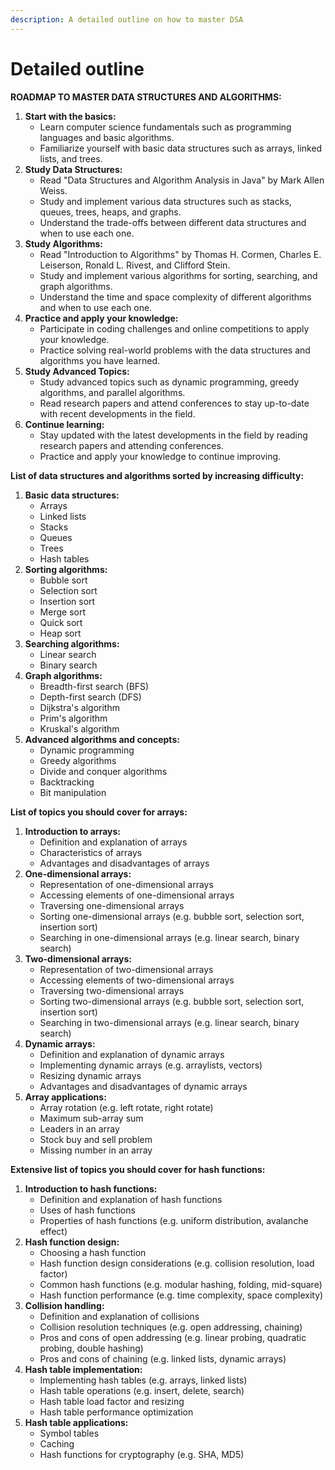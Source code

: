 ```yaml
---
description: A detailed outline on how to master DSA
---
```


# Detailed outline

**ROADMAP TO MASTER DATA STRUCTURES AND ALGORITHMS:**

1. **Start with the basics:**
   * Learn computer science fundamentals such as programming languages and basic algorithms.
   * Familiarize yourself with basic data structures such as arrays, linked lists, and trees.
2. **Study Data Structures:**
   * Read "Data Structures and Algorithm Analysis in Java" by Mark Allen Weiss.
   * Study and implement various data structures such as stacks, queues, trees, heaps, and graphs.
   * Understand the trade-offs between different data structures and when to use each one.
3. **Study Algorithms:**
   * Read "Introduction to Algorithms" by Thomas H. Cormen, Charles E. Leiserson, Ronald L. Rivest, and Clifford Stein.
   * Study and implement various algorithms for sorting, searching, and graph algorithms.
   * Understand the time and space complexity of different algorithms and when to use each one.
4. **Practice and apply your knowledge:**
   * Participate in coding challenges and online competitions to apply your knowledge.
   * Practice solving real-world problems with the data structures and algorithms you have learned.
5. **Study Advanced Topics:**
   * Study advanced topics such as dynamic programming, greedy algorithms, and parallel algorithms.
   * Read research papers and attend conferences to stay up-to-date with recent developments in the field.
6. **Continue learning:**
   * Stay updated with the latest developments in the field by reading research papers and attending conferences.
   * Practice and apply your knowledge to continue improving.

**List of data structures and algorithms sorted by increasing difficulty:**

1. **Basic data structures:**
   * Arrays
   * Linked lists
   * Stacks
   * Queues
   * Trees
   * Hash tables
2. **Sorting algorithms:**
   * Bubble sort
   * Selection sort
   * Insertion sort
   * Merge sort
   * Quick sort
   * Heap sort
3. **Searching algorithms:**
   * Linear search
   * Binary search
4. **Graph algorithms:**
   * Breadth-first search (BFS)
   * Depth-first search (DFS)
   * Dijkstra's algorithm
   * Prim's algorithm
   * Kruskal's algorithm
5. **Advanced algorithms and concepts:**
   * Dynamic programming
   * Greedy algorithms
   * Divide and conquer algorithms
   * Backtracking
   * Bit manipulation

**List of topics you should cover for arrays:**

1. **Introduction to arrays:**
   * Definition and explanation of arrays
   * Characteristics of arrays
   * Advantages and disadvantages of arrays
2. **One-dimensional arrays:**
   * Representation of one-dimensional arrays
   * Accessing elements of one-dimensional arrays
   * Traversing one-dimensional arrays
   * Sorting one-dimensional arrays (e.g. bubble sort, selection sort, insertion sort)
   * Searching in one-dimensional arrays (e.g. linear search, binary search)
3. **Two-dimensional arrays:**
   * Representation of two-dimensional arrays
   * Accessing elements of two-dimensional arrays
   * Traversing two-dimensional arrays
   * Sorting two-dimensional arrays (e.g. bubble sort, selection sort, insertion sort)
   * Searching in two-dimensional arrays (e.g. linear search, binary search)
4. **Dynamic arrays:**
   * Definition and explanation of dynamic arrays
   * Implementing dynamic arrays (e.g. arraylists, vectors)
   * Resizing dynamic arrays
   * Advantages and disadvantages of dynamic arrays
5. **Array applications:**
   * Array rotation (e.g. left rotate, right rotate)
   * Maximum sub-array sum
   * Leaders in an array
   * Stock buy and sell problem
   * Missing number in an array

**Extensive list of topics you should cover for hash functions:**

1. **Introduction to hash functions:**
   * Definition and explanation of hash functions
   * Uses of hash functions
   * Properties of hash functions (e.g. uniform distribution, avalanche effect)
2. **Hash function design:**
   * Choosing a hash function
   * Hash function design considerations (e.g. collision resolution, load factor)
   * Common hash functions (e.g. modular hashing, folding, mid-square)
   * Hash function performance (e.g. time complexity, space complexity)
3. **Collision handling:**
   * Definition and explanation of collisions
   * Collision resolution techniques (e.g. open addressing, chaining)
   * Pros and cons of open addressing (e.g. linear probing, quadratic probing, double hashing)
   * Pros and cons of chaining (e.g. linked lists, dynamic arrays)
4. **Hash table implementation:**
   * Implementing hash tables (e.g. arrays, linked lists)
   * Hash table operations (e.g. insert, delete, search)
   * Hash table load factor and resizing
   * Hash table performance optimization
5. **Hash table applications:**
   * Symbol tables
   * Caching
   * Hash functions for cryptography (e.g. SHA, MD5)
